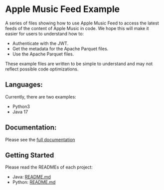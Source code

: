 # Apple Music Feed Example

A series of files showing how to use Apple Music Feed to access the latest feeds of the content of Apple Music in code. We hope this will make it easier for users to understand how to:

* Authenticate with the JWT.
* Get the metadata for the Apache Parquet files.
* Use the Apache Parquet files.

These example files are written to be simple to understand and may not reflect possible code optimizations.


## Languages:

Currently, there are two examples:
- Python3
- Java 17


## Documentation:

Please see the [full documentation](https://developer.apple.com/documentation/applemusicfeed)

## Getting Started

Please read the READMEs of each project:
- Java: [README.md](java_example/README.md)
- Python: [README.md](python_example/README.md)
